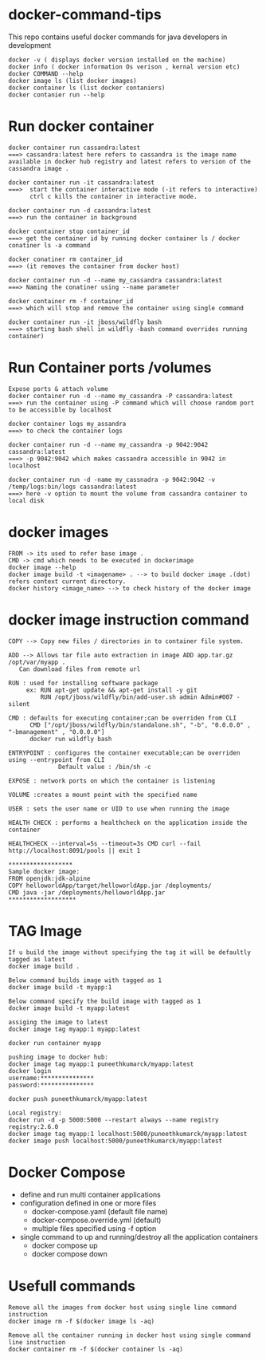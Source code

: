 # docker-command-tips
This repo contains useful docker commands for java developers in development

```
docker -v ( displays docker version installed on the machine)
docker info ( docker information Os verison , kernal version etc)
docker COMMAND --help 
docker image ls (list docker images)
docker container ls (list docker contaniers)
docker contanier run --help

```

Run docker container
===================

```
docker container run cassandra:latest
===> cassandra:latest here refers to cassandra is the image name available in docker hub registry and latest refers to version of the        cassandra image .

docker container run -it cassandra:latest
===>  start the container interactive mode (-it refers to interactive)
      ctrl c kills the container in interactive mode.

docker container run -d cassandra:latest 
===> run the container in background

docker container stop container_id 
===> get the container id by running docker container ls / docker conatiner ls -a command

docker conatiner rm container_id 
===> (it removes the container from docker host)

docker container run -d --name my_cassandra cassandra:latest 
===> Naming the conatiner using --name parameter

docker container rm -f container_id 
===> which will stop and remove the container using single command

docker container run -it jboss/wildfly bash 
===> starting bash shell in wildfly -bash command overrides running container)

```

Run Container ports /volumes
===========================

```
Expose ports & attach volume
docker container run -d --name my_cassandra -P cassandra:latest
===> run the container using -P command which will choose random port to be accessible by localhost

docker container logs my_assandra 
===> to check the container logs

docker container run -d --name my_cassandra -p 9042:9042 cassandra:latest 
===> -p 9042:9042 which makes cassandra accessible in 9042 in localhost

docker container run -d -name my_cassnadra -p 9042:9042 -v /temp/logs:bin/logs cassandra:latest
===> here -v option to mount the volume from cassandra container to local disk

```

docker images
=============
```
FROM -> its used to refer base image .
CMD -> cmd which needs to be executed in dockerimage
docker image --help
docker image build -t <imagename> . --> to build docker image .(dot) refers context current directory.
docker history <image_name> --> to check history of the docker image   
```

docker image instruction command
================================
```
COPY --> Copy new files / directories in to container file system.

ADD --> Allows tar file auto extraction in image ADD app.tar.gz  /opt/var/myapp .
   Can download files from remote url

RUN : used for installing software package
     ex: RUN apt-get update && apt-get install -y git
         RUN /opt/jboss/wildfly/bin/add-user.sh admin Admin#007 -silent

CMD : defaults for executing container;can be overriden from CLI
      CMD ["/opt/jboss/wildfly/bin/standalone.sh", "-b", "0.0.0.0" , "-bmanagement" , "0.0.0.0"]
      docker run wildfly bash
      
ENTRYPOINT : configures the container executable;can be overriden using --entrypoint from CLI
              Default value : /bin/sh -c
              
EXPOSE : network ports on which the container is listening

VOLUME :creates a mount point with the specified name

USER : sets the user name or UID to use when running the image

HEALTH CHECK : performs a healthcheck on the application inside the container

HEALTHCHECK --interval=5s --timeout=3s CMD curl --fail http://localhost:8091/pools || exit 1

******************
Sample docker image:   
FROM openjdk:jdk-alpine
COPY helloworldApp/target/helloworldApp.jar /deployments/
CMD java -jar /deployments/helloworldApp.jar
*******************

```

TAG Image
=========
```
If u build the image without specifying the tag it will be defaultly tagged as latest
docker image build .

Below command builds image with tagged as 1
docker image build -t myapp:1

Below command specify the build image with tagged as 1
docker image build -t myapp:latest

assiging the image to latest
docker image tag myapp:1 myapp:latest

docker run container myapp

pushing image to docker hub:
docker image tag myapp:1 puneethkumarck/myapp:latest
docker login
username:***************
password:***************

docker push puneethkumarck/myapp:latest

Local registry:
docker run -d -p 5000:5000 --restart always --name registry registry:2.6.0
docker image tag myapp:1 localhost:5000/puneethkumarck/myapp:latest
docker image push localhost:5000/puneethkumarck/myapp:latest

```

Docker Compose
==============

 - define and run multi container applications
 - configuration defined in one or more files
    - docker-compose.yaml (default file name)
    - docker-compose.override.yml (default)
    - multiple files specified using -f option
- single command to up and running/destroy all the application containers 
    - docker compose up
    - docker compose down

Usefull commands
================
```
Remove all the images from docker host using single line command instruction
docker image rm -f $(docker image ls -aq)

Remove all the container running in docker host using single command line instruction
docker container rm -f $(docker container ls -aq)

```
